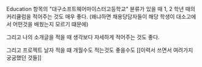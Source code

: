 Education 항목의 "대구소프트웨어마이스터고등학교" 뷴류가 있을 때 1, 2 학년 때의 커리큘럼을 적어주는 것도 매우 좋다. (왜냐하면 채용당담자들이 해당 학생이 대소고에서 어떤것을 배웠는지 모르기 떄문에)

그리고 나의 소개글을 적을 때 생각보다 자세하게 적어주는 것도 좋다.


그리고 프로젝트 날자 적을 떄 개월수도 적는것도 좋을수도 
[[이력서 쓰면서 여려가지 궁굼했던 것들]]

